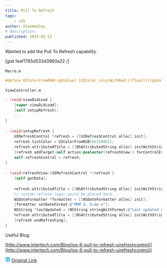 ```yaml
---
title: Pull To Refresh
tags:
    - iOS
author: AlexHedley
# description: 
published: 2015-02-12
---
```


Wanted to add the Pull To Refresh capability.

[gist feef1785d533d3960a22 /]

`Macro.m`

```objectivec
#define UIColorFromRGB(rgbValue) [UIColor colorWithRed:((float)((rgbValue & 0xFF0000) >> 16))/255.0 green:((float)((rgbValue & 0xFF00) >> 8))/255.0 blue:((float)(rgbValue & 0xFF))/255.0 alpha:1.0]
```

`ViewController.m`

```objectivec
- (void)viewDidLoad {
    [super viewDidLoad];
    [self setupRefresh];
    ...
}

- (void)setupRefresh {
    UIRefreshControl *refresh = [[UIRefreshControl alloc] init];
    refresh.tintColor = UIColorFromRGB(0x2194D3);
    refresh.attributedTitle = [[NSAttributedString alloc] initWithString:@"Pull to Refresh"];
    [refresh addTarget:self action:@selector(refreshView:) forControlEvents:UIControlEventValueChanged];
    self.refreshControl = refresh;
}

- (void)refreshView:(UIRefreshControl *)refresh {
    [self getData];
    
    refresh.attributedTitle = [[NSAttributedString alloc] initWithString:@"Refreshing data..."];
    // custom refresh logic would be placed here...
    NSDateFormatter *formatter = [[NSDateFormatter alloc] init];
    [formatter setDateFormat:@"MMM d, h:mm a"];
    NSString *lastUpdated = [NSString stringWithFormat:@"Last updated on %@", [formatter stringFromDate:[NSDate date]]];
    refresh.attributedTitle = [[NSAttributedString alloc] initWithString:lastUpdated];
    [refresh endRefreshing];
}
```

Useful Blog:

[http://www.intertech.com/Blog/ios-6-pull-to-refresh-uirefreshcontrol/](http://www.intertech.com/Blog/ios-6-pull-to-refresh-uirefreshcontrol/)

![Wordpress](../images/wordpress.png "Wordpress") [Original Link](https://alexhedley.wordpress.com/2015/02/12/pull-to-refresh/)
